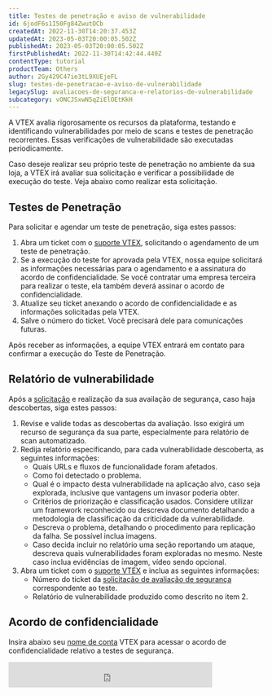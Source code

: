 ```yaml
---
title: Testes de penetração e aviso de vulnerabilidade
id: 6jodF6s1I50Fg84ZwutOCb
createdAt: 2022-11-30T14:20:37.453Z
updatedAt: 2023-05-03T20:00:05.502Z
publishedAt: 2023-05-03T20:00:05.502Z
firstPublishedAt: 2022-11-30T14:42:44.449Z
contentType: tutorial
productTeam: Others
author: 2Gy429C47ie3tL9XUEjeFL
slug: testes-de-penetracao-e-aviso-de-vulnerabilidade
legacySlug: avaliacoes-de-seguranca-e-relatorios-de-vulnerabilidade
subcategory: vONCJSxwN5qZiElOEtKkH
---
```


A VTEX avalia rigorosamente os recursos da plataforma, testando e identificando vulnerabilidades por meio de scans e testes de penetração recorrentes. Essas verificações de vulnerabilidade são executadas periodicamente. 

Caso deseje realizar seu próprio teste de penetração no ambiente da sua loja, a VTEX irá avaliar sua solicitação e verificar a possibilidade de execução do teste. Veja abaixo como realizar esta solicitação.

## Testes de Penetração

Para solicitar e agendar um teste de penetração, siga estes passos:

1. Abra um ticket com o [suporte VTEX](https://help.vtex.com/pt/support), solicitando o agendamento de um teste de penetração.
2. Se a execução do teste for aprovada pela VTEX, nossa equipe solicitará as informações necessárias para o agendamento e a assinatura do acordo de confidencialidade. Se você contratar uma empresa terceira para realizar o teste, ela também deverá assinar o acordo de confidencialidade.
3. Atualize seu ticket anexando o acordo de confidencialidade e as informações solicitadas pela VTEX. 
4. Salve o número do ticket. Você precisará dele para comunicações futuras.

Após receber as informações, a equipe VTEX entrará em contato para confirmar a execução  do Teste de Penetração.

## Relatório de vulnerabilidade

Após a [solicitação](#solicitando-uma-avaliacao-de-seguranca) e realização da sua availação de segurança, caso haja descobertas, siga estes passos:

1. Revise e valide todas as descobertas da avaliação. Isso exigirá um recurso de segurança da sua parte, especialmente para relatório de scan automatizado.
2. Redija relatório especificando, para cada vulnerabilidade descoberta, as seguintes informações:
    - Quais URLs e fluxos de funcionalidade foram afetados.
    - Como foi detectado o problema.
    - Qual é o impacto desta vulnerabilidade na aplicação alvo, caso seja explorada, inclusive que vantagens um invasor poderia obter.
    - Critérios de priorização e classificação usados. Considere utilizar um framework reconhecido ou descreva documento detalhando a metodologia de classificação da criticidade da vulnerabilidade.
    - Descreva o problema, detalhando o procedimento para replicação da falha. Se possível inclua imagens.
    - Caso decida incluir no relatório uma seção reportando um ataque, descreva quais vulnerabilidades foram exploradas no mesmo. Neste caso inclua evidências de imagem, vídeo sendo opcional.
3. Abra um ticket com o [suporte VTEX](https://help.vtex.com/pt/support) e inclua as seguintes informações:
    - Número do ticket da [solicitação de avaliação de segurança](#solicitando-uma-avaliacao-de-seguranca) correspondente ao teste.
    - Relatório de vulnerabilidade produzido como descrito no item 2.

## Acordo de confidencialidade

Insira abaixo seu [nome de conta](https://help.vtex.com/pt/tutorial/what-is-an-account-name--i0mIGLcg3QyEy8OCicEoC) VTEX para acessar o acordo de confidencialidade relativo a testes de segurança.

<iframe src="https://help.vtex.com/insertaccountname?id=2v21LREFpBKvPlFEJmCpwX" title="Insira seu nome de conta e clique no botão." frameBorder="0" width="400" height="50"></iframe>

